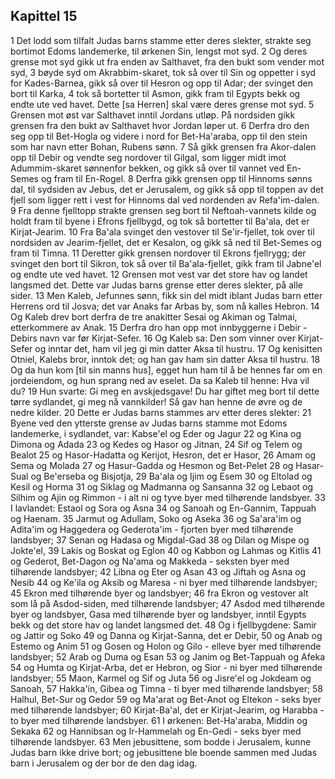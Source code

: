 ## Kapittel 15

1 Det lodd som tilfalt Judas barns stamme etter deres slekter, strakte seg bortimot Edoms landemerke, til ørkenen Sin, lengst mot syd.
2 Og deres grense mot syd gikk ut fra enden av Salthavet, fra den bukt som vender mot syd,
3 bøyde syd om Akrabbim-skaret, tok så over til Sin og oppetter i syd for Kades-Barnea, gikk så over til Hesron og opp til Adar; der svinget den bort til Karka,
4 tok så bortetter til Asmon, gikk fram til Egypts bekk og endte ute ved havet. Dette [sa Herren] skal være deres grense mot syd.
5 Grensen mot øst var Salthavet inntil Jordans utløp. På nordsiden gikk grensen fra den bukt av Salthavet hvor Jordan løper ut.
6 Derfra dro den seg opp til Bet-Hogla og videre i nord for Bet-Ha'araba, opp til den stein som har navn etter Bohan, Rubens sønn.
7 Så gikk grensen fra Akor-dalen opp til Debir og vendte seg nordover til Gilgal, som ligger midt imot Adummim-skaret sønnenfor bekken, og gikk så over til vannet ved En-Semes og fram til En-Rogel.
8 Derfra gikk grensen opp til Hinnoms sønns dal, til sydsiden av Jebus, det er Jerusalem, og gikk så opp til toppen av det fjell som ligger rett i vest for Hinnoms dal ved nordenden av Refa'im-dalen.
9 Fra denne fjelltopp strakte grensen seg bort til Neftoah-vannets kilde og holdt fram til byene i Efrons fjellbygd, og tok så bortetter til Ba'ala, det er Kirjat-Jearim.
10 Fra Ba'ala svinget den vestover til Se'ir-fjellet, tok over til nordsiden av Jearim-fjellet, det er Kesalon, og gikk så ned til Bet-Semes og fram til Timna.
11 Deretter gikk grensen nordover til Ekrons fjellrygg; der svinget den bort til Sikron, tok så over til Ba'ala-fjellet, gikk fram til Jabne'el og endte ute ved havet.
12 Grensen mot vest var det store hav og landet langsmed det. Dette var Judas barns grense etter deres slekter, på alle sider.
13 Men Kaleb, Jefunnes sønn, fikk sin del midt iblant Judas barn etter Herrens ord til Josva; det var Anaks far Arbas by, som nå kalles Hebron.
14 Og Kaleb drev bort derfra de tre anakitter Sesai og Akiman og Talmai, etterkommere av Anak.
15 Derfra dro han opp mot innbyggerne i Debir - Debirs navn var før Kirjat-Sefer.
16 Og Kaleb sa: Den som vinner over Kirjat-Sefer og inntar det, ham vil jeg gi min datter Aksa til hustru.
17 Og kenisitten Otniel, Kalebs bror, inntok det; og han gav ham sin datter Aksa til hustru.
18 Og da hun kom [til sin manns hus], egget hun ham til å be hennes far om en jordeiendom, og hun sprang ned av eselet. Da sa Kaleb til henne: Hva vil du?
19 Hun svarte: Gi meg en avskjedsgave! Du har giftet meg bort til dette tørre sydlandet, gi meg nå vannkilder! Så gav han henne de øvre og de nedre kilder.
20 Dette er Judas barns stammes arv etter deres slekter:
21 Byene ved den ytterste grense av Judas barns stamme mot Edoms landemerke, i sydlandet, var: Kabse'el og Eder og Jagur
22 og Kina og Dimona og Adada
23 og Kedes og Hasor og Jitnan,
24 Sif og Telem og Bealot
25 og Hasor-Hadatta og Kerijot, Hesron, det er Hasor,
26 Amam og Sema og Molada
27 og Hasur-Gadda og Hesmon og Bet-Pelet
28 og Hasar-Sual og Be'erseba og Bisjotja,
29 Ba'ala og Ijim og Esem
30 og Eltolad og Kesil og Horma
31 og Siklag og Madmanna og Sansanna
32 og Lebaot og Silhim og Ajin og Rimmon - i alt ni og tyve byer med tilhørende landsbyer.
33 I lavlandet: Estaol og Sora og Asna
34 og Sanoah og En-Gannim, Tappuah og Haenam.
35 Jarmut og Adullam, Soko og Aseka
36 og Sa'ara'im og Adita'im og Haggedera og Gederota'im - fjorten byer med tilhørende landsbyer;
37 Senan og Hadasa og Migdal-Gad
38 og Dilan og Mispe og Jokte'el,
39 Lakis og Boskat og Eglon
40 og Kabbon og Lahmas og Kitlis
41 og Gederot, Bet-Dagon og Na'ama og Makkeda - seksten byer med tilhørende landsbyer;
42 Libna og Eter og Asan
43 og Jiftah og Asna og Nesib
44 og Ke'ila og Aksib og Maresa - ni byer med tilhørende landsbyer;
45 Ekron med tilhørende byer og landsbyer;
46 fra Ekron og vestover alt som lå på Asdod-siden, med tilhørende landsbyer;
47 Asdod med tilhørende byer og landsbyer, Gasa med tilhørende byer og landsbyer, inntil Egypts bekk og det store hav og landet langsmed det.
48 Og i fjellbygdene: Samir og Jattir og Soko
49 og Danna og Kirjat-Sanna, det er Debir,
50 og Anab og Estemo og Anim
51 og Gosen og Holon og Gilo - elleve byer med tilhørende landsbyer;
52 Arab og Duma og Esan
53 og Janim og Bet-Tappuah og Afeka
54 og Humta og Kirjat-Arba, det er Hebron, og Sior - ni byer med tilhørende landsbyer;
55 Maon, Karmel og Sif og Juta
56 og Jisre'el og Jokdeam og Sanoah,
57 Hakka'in, Gibea og Timna - ti byer med tilhørende landsbyer;
58 Halhul, Bet-Sur og Gedor
59 og Ma'arat og Bet-Anot og Eltekon - seks byer med tilhørende landsbyer;
60 Kirjat-Ba'al, det er Kirjat-Jearim, og Harabba - to byer med tilhørende landsbyer.
61 I ørkenen: Bet-Ha'araba, Middin og Sekaka
62 og Hannibsan og Ir-Hammelah og En-Gedi - seks byer med tilhørende landsbyer.
63 Men jebusittene, som bodde i Jerusalem, kunne Judas barn ikke drive bort; og jebusittene ble boende sammen med Judas barn i Jerusalem og der bor de den dag idag.
